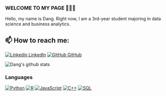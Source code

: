 ### WELCOME TO MY PAGE 👋👋👋
Hello, my name is Dang. Right now, I am a 3rd-year student majoring in data science and business analytics.<br>
## 📫 How to reach me: 

[![Linkedin](https://i.stack.imgur.com/gVE0j.png) LinkedIn](https://www.linkedin.com/in/minhdangtc/) [![GitHub](https://i.stack.imgur.com/tskMh.png) GitHub](https://github.com/minhdang206/)

![Dang's github stats](https://github-readme-stats-git-masterrstaa-rickstaa.vercel.app/api?username=minhdang206&show_icons=true&theme=tokyonight&hide=contribs,prs,issues)

### Languages
[![Python](https://img.shields.io/badge/python-black?style=for-the-badge&logo=python)](https://github.com/minhdang206)
[![R](https://img.shields.io/badge/r-black?style=for-the-badge&logo=r)](https://github.com/minhdang206)
[![JavaScript](https://img.shields.io/badge/javascript-black?style=for-the-badge&logo=javascript)](https://github.com/minhdang206)
[![C++](https://img.shields.io/badge/c++-black?style=for-the-badge&logo=cplusplus)](https://github.com/minhdang206)
[![SQL](https://img.shields.io/badge/sql-black?style=for-the-badge&logo=mysql)](https://github.com/minhdang206)
